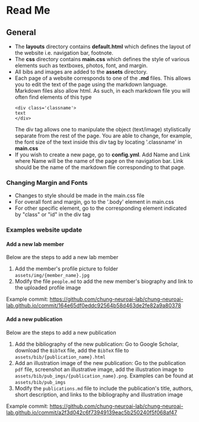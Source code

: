 # Read Me

## General
- The **layouts** directory contains **default.html** which defines the layout of the website i.e. navigation bar, footnote.
- The **css** directory contains **main.css** which defines the style of various elements such as textboxes, photos, font, and margin.
- All bibs and images are added to the **assets** directory.
- Each page of a website corresponds to one of the **.md** files. This allows you to edit the text of the page using the markdown language. Markdown files also allow html. As such, in each markdown file you will often find elements of this type 
  ``` 
  <div class='classname'>
  text
  </div>
  ```
  The div tag allows one to manipulate the object (text/image) stylistically separate from the rest of the page. You are able to change, for example, the font size of the text inside this div tag by locating '.classname' in **main.css**
- If you wish to create a new page, go to **config.yml**. Add Name and Link where Name will be the name of the page on the navigation bar. Link should be the name of the markdown flie corresponding to that page. 
  
### Changing Margin and Fonts
- Changes to style should be made in the main.css file 
- For overall font and margin, go to the '.body' element in main.css
- For other specific element, go to the corresponding element indicated by "class" or "id" in the div tag

### Examples website update
#### Add a new lab member
Below are the steps to add a new lab member
1. Add the member's profile picture to folder `assets/img/{member_name}.jpg`
2. Modify the file `people.md` to add the new member's biography and link to the uploaded profile image

Example commit: https://github.com/chung-neuroai-lab/chung-neuroai-lab.github.io/commit/164e65df0eddc92564b58d463de2fe82a9a80378

#### Add a new publication
Below are the steps to add a new publication
1. Add the bibliography of the new publication: Go to Google Scholar, download the `BibTeX` file, add the `BibTeX` file to `assets/bib/{publication_name}.html`
2. Add an illustration image of the new publication: Go to the publication `pdf` file, screenshot an illustrative image, add the illustration image to `assets/bib/pub_imgs/{publication_name}.png`. Examples can be found at `assets/bib/pub_imgs`
3. Modify the `publications.md` file to include the publication's title, authors, short description, and links to the bibliography and illustration image

Example commit: https://github.com/chung-neuroai-lab/chung-neuroai-lab.github.io/commit/a2f3d042c6f73949139eac5b250240f5f068af47